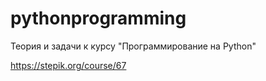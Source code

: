 # pythonprogramming
Теория и задачи к курсу "Программирование на Python"

https://stepik.org/course/67
